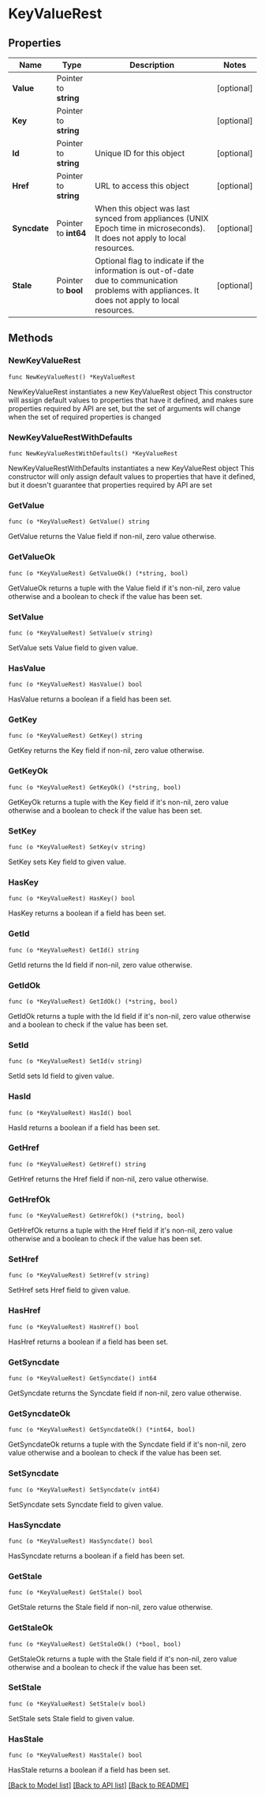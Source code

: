 # KeyValueRest

## Properties

Name | Type | Description | Notes
------------ | ------------- | ------------- | -------------
**Value** | Pointer to **string** |  | [optional] 
**Key** | Pointer to **string** |  | [optional] 
**Id** | Pointer to **string** | Unique ID for this object | [optional] 
**Href** | Pointer to **string** | URL to access this object | [optional] 
**Syncdate** | Pointer to **int64** | When this object was last synced from appliances (UNIX Epoch time in microseconds). It does not apply to local resources. | [optional] 
**Stale** | Pointer to **bool** | Optional flag to indicate if the information is out-of-date due to communication problems with appliances. It does not apply to local resources. | [optional] 

## Methods

### NewKeyValueRest

`func NewKeyValueRest() *KeyValueRest`

NewKeyValueRest instantiates a new KeyValueRest object
This constructor will assign default values to properties that have it defined,
and makes sure properties required by API are set, but the set of arguments
will change when the set of required properties is changed

### NewKeyValueRestWithDefaults

`func NewKeyValueRestWithDefaults() *KeyValueRest`

NewKeyValueRestWithDefaults instantiates a new KeyValueRest object
This constructor will only assign default values to properties that have it defined,
but it doesn't guarantee that properties required by API are set

### GetValue

`func (o *KeyValueRest) GetValue() string`

GetValue returns the Value field if non-nil, zero value otherwise.

### GetValueOk

`func (o *KeyValueRest) GetValueOk() (*string, bool)`

GetValueOk returns a tuple with the Value field if it's non-nil, zero value otherwise
and a boolean to check if the value has been set.

### SetValue

`func (o *KeyValueRest) SetValue(v string)`

SetValue sets Value field to given value.

### HasValue

`func (o *KeyValueRest) HasValue() bool`

HasValue returns a boolean if a field has been set.

### GetKey

`func (o *KeyValueRest) GetKey() string`

GetKey returns the Key field if non-nil, zero value otherwise.

### GetKeyOk

`func (o *KeyValueRest) GetKeyOk() (*string, bool)`

GetKeyOk returns a tuple with the Key field if it's non-nil, zero value otherwise
and a boolean to check if the value has been set.

### SetKey

`func (o *KeyValueRest) SetKey(v string)`

SetKey sets Key field to given value.

### HasKey

`func (o *KeyValueRest) HasKey() bool`

HasKey returns a boolean if a field has been set.

### GetId

`func (o *KeyValueRest) GetId() string`

GetId returns the Id field if non-nil, zero value otherwise.

### GetIdOk

`func (o *KeyValueRest) GetIdOk() (*string, bool)`

GetIdOk returns a tuple with the Id field if it's non-nil, zero value otherwise
and a boolean to check if the value has been set.

### SetId

`func (o *KeyValueRest) SetId(v string)`

SetId sets Id field to given value.

### HasId

`func (o *KeyValueRest) HasId() bool`

HasId returns a boolean if a field has been set.

### GetHref

`func (o *KeyValueRest) GetHref() string`

GetHref returns the Href field if non-nil, zero value otherwise.

### GetHrefOk

`func (o *KeyValueRest) GetHrefOk() (*string, bool)`

GetHrefOk returns a tuple with the Href field if it's non-nil, zero value otherwise
and a boolean to check if the value has been set.

### SetHref

`func (o *KeyValueRest) SetHref(v string)`

SetHref sets Href field to given value.

### HasHref

`func (o *KeyValueRest) HasHref() bool`

HasHref returns a boolean if a field has been set.

### GetSyncdate

`func (o *KeyValueRest) GetSyncdate() int64`

GetSyncdate returns the Syncdate field if non-nil, zero value otherwise.

### GetSyncdateOk

`func (o *KeyValueRest) GetSyncdateOk() (*int64, bool)`

GetSyncdateOk returns a tuple with the Syncdate field if it's non-nil, zero value otherwise
and a boolean to check if the value has been set.

### SetSyncdate

`func (o *KeyValueRest) SetSyncdate(v int64)`

SetSyncdate sets Syncdate field to given value.

### HasSyncdate

`func (o *KeyValueRest) HasSyncdate() bool`

HasSyncdate returns a boolean if a field has been set.

### GetStale

`func (o *KeyValueRest) GetStale() bool`

GetStale returns the Stale field if non-nil, zero value otherwise.

### GetStaleOk

`func (o *KeyValueRest) GetStaleOk() (*bool, bool)`

GetStaleOk returns a tuple with the Stale field if it's non-nil, zero value otherwise
and a boolean to check if the value has been set.

### SetStale

`func (o *KeyValueRest) SetStale(v bool)`

SetStale sets Stale field to given value.

### HasStale

`func (o *KeyValueRest) HasStale() bool`

HasStale returns a boolean if a field has been set.


[[Back to Model list]](../README.md#documentation-for-models) [[Back to API list]](../README.md#documentation-for-api-endpoints) [[Back to README]](../README.md)


